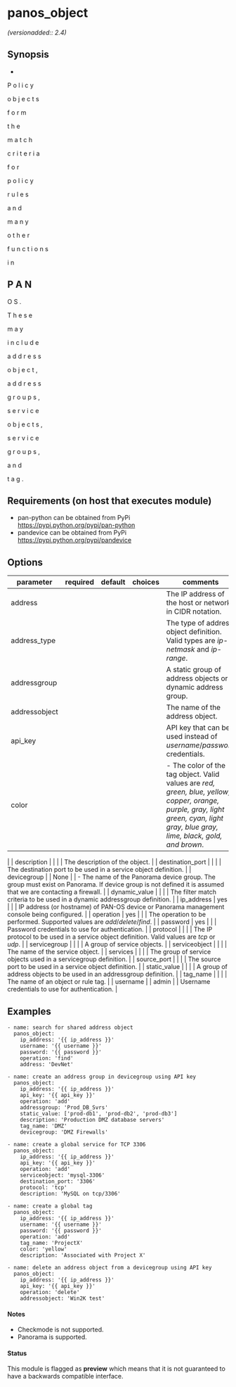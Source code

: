 # panos_object

_(versionadded:: 2.4)_


## Synopsis

-
 
P
o
l
i
c
y
 
o
b
j
e
c
t
s
 
f
o
r
m
 
t
h
e
 
m
a
t
c
h
 
c
r
i
t
e
r
i
a
 
f
o
r
 
p
o
l
i
c
y
 
r
u
l
e
s
 
a
n
d
 
m
a
n
y
 
o
t
h
e
r
 
f
u
n
c
t
i
o
n
s
 
i
n
 
P
A
N
-
O
S
.
 
T
h
e
s
e
 
m
a
y
 
i
n
c
l
u
d
e
 
a
d
d
r
e
s
s
 
o
b
j
e
c
t
,
 
a
d
d
r
e
s
s
 
g
r
o
u
p
s
,
 
s
e
r
v
i
c
e
 
o
b
j
e
c
t
s
,
 
s
e
r
v
i
c
e
 
g
r
o
u
p
s
,
 
a
n
d
 
t
a
g
.




## Requirements (on host that executes module)

- pan-python can be obtained from PyPi https://pypi.python.org/pypi/pan-python
- pandevice can be obtained from PyPi https://pypi.python.org/pypi/pandevice

## Options

| parameter | required | default | choices | comments |
| --- | --- | --- | --- | --- |
| address |  |  |  | The IP address of the host or network in CIDR notation. |
| address_type |  |  |  | The type of address object definition.  Valid types are <em>ip-netmask</em> and <em>ip-range</em>. |
| addressgroup |  |  |  | A static group of address objects or dynamic address group. |
| addressobject |  |  |  | The name of the address object. |
| api_key |  |  |  | API key that can be used instead of <em>username</em>/<em>password</em> credentials. |
| color |  |  |  | - The color of the tag object.  Valid values are <em>red, green, blue, yellow, copper, orange, purple, gray, light green, cyan, light gray, blue gray, lime, black, gold, and brown</em>.
 |
| description |  |  |  | The description of the object. |
| destination_port |  |  |  | The destination port to be used in a service object definition. |
| devicegroup |  | None |  | - The name of the Panorama device group. The group must exist on Panorama. If device group is not defined it is assumed that we are contacting a firewall.
 |
| dynamic_value |  |  |  | The filter match criteria to be used in a dynamic addressgroup definition. |
| ip_address | yes |  |  | IP address (or hostname) of PAN-OS device or Panorama management console being configured. |
| operation | yes |  |  | The operation to be performed.  Supported values are <em>add</em>/<em>delete</em>/<em>find</em>. |
| password | yes |  |  | Password credentials to use for authentication. |
| protocol |  |  |  | The IP protocol to be used in a service object definition.  Valid values are <em>tcp</em> or <em>udp</em>. |
| servicegroup |  |  |  | A group of service objects. |
| serviceobject |  |  |  | The name of the service object. |
| services |  |  |  | The group of service objects used in a servicegroup definition. |
| source_port |  |  |  | The source port to be used in a service object definition. |
| static_value |  |  |  | A group of address objects to be used in an addressgroup definition. |
| tag_name |  |  |  | The name of an object or rule tag. |
| username |  | admin |  | Username credentials to use for authentication. |

## Examples

    - name: search for shared address object
      panos_object:
        ip_address: '{{ ip_address }}'
        username: '{{ username }}'
        password: '{{ password }}'
        operation: 'find'
        address: 'DevNet'
    
    - name: create an address group in devicegroup using API key
      panos_object:
        ip_address: '{{ ip_address }}'
        api_key: '{{ api_key }}'
        operation: 'add'
        addressgroup: 'Prod_DB_Svrs'
        static_value: ['prod-db1', 'prod-db2', 'prod-db3']
        description: 'Production DMZ database servers'
        tag_name: 'DMZ'
        devicegroup: 'DMZ Firewalls'
    
    - name: create a global service for TCP 3306
      panos_object:
        ip_address: '{{ ip_address }}'
        api_key: '{{ api_key }}'
        operation: 'add'
        serviceobject: 'mysql-3306'
        destination_port: '3306'
        protocol: 'tcp'
        description: 'MySQL on tcp/3306'
    
    - name: create a global tag
      panos_object:
        ip_address: '{{ ip_address }}'
        username: '{{ username }}'
        password: '{{ password }}'
        operation: 'add'
        tag_name: 'ProjectX'
        color: 'yellow'
        description: 'Associated with Project X'
    
    - name: delete an address object from a devicegroup using API key
      panos_object:
        ip_address: '{{ ip_address }}'
        api_key: '{{ api_key }}'
        operation: 'delete'
        addressobject: 'Win2K test'

#### Notes

- Checkmode is not supported.
- Panorama is supported.



#### Status

This module is flagged as **preview** which means that it is not guaranteed to have a backwards compatible interface.

